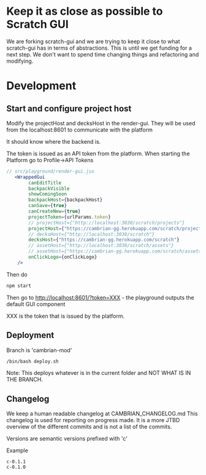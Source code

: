 # Keep it as close as possible to Scratch GUI

We are forking scratch-gui and we are trying to keep it close to what scratch-gui has in terms of abstractions.
This is until we get funding for a next step. We don't want to spend time changing things and refactoring and modifying.

# Development

## Start and configure project host

Modify the projectHost and decksHost in the render-gui. They will be used from the localhost:8601 to communicate with
the platform

It should know where the backend is.

The token is issued as an API token from the platform. When starting the Platform go to Profile->API Tokens

```jsx
// src/playground/render-gui.jsx
   <WrappedGui
        canEditTitle
        backpackVisible
        showComingSoon
        backpackHost={backpackHost}
        canSave={true}
        canCreateNew={true}
        projectToken={urlParams.token}
        // projectHost={"http://localhost:3030/scratch/projects"}
        projectHost={"https://cambrian-gg.herokuapp.com/scratch/projects"}
        // decksHost={"http://localhost:3030/scratch"}
        decksHost={"https://cambrian-gg.herokuapp.com/scratch"}
        // assetHost={"http://localhost:3030/scratch/assets"}
        // assetHost={"https://cambrian-gg.herokuapp.com/scratch/assets"}
        onClickLogo={onClickLogo}
    />
```

Then do

```bash
npm start
```

Then go to [http://localhost:8601/?token=XXX](http://localhost:8601/) - the playground outputs the default GUI component

XXX is the token that is issued by the platform.

## Deployment

Branch is 'cambrian-mod'

```bash
/bin/bash deploy.sh
```

Note: This deploys whatever is in the current folder and NOT WHAT IS IN THE BRANCH.

## Changelog

We keep a human readable changelog at CAMBRIAN_CHANGELOG.md
This changelog is used for reporting on progress made. It is a more JTBD overview of the different commits
and is not a list of the commits.

Versions are semantic versions prefixed with 'c'

Example

```
c-0.1.1
c-0.1.0
```

